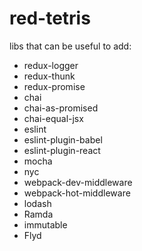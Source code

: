 # red-tetris

libs that can be useful to add:
* redux-logger
* redux-thunk
* redux-promise
* chai
* chai-as-promised
* chai-equal-jsx
* eslint
* eslint-plugin-babel
* eslint-plugin-react
* mocha
* nyc
* webpack-dev-middleware
* webpack-hot-middleware
* lodash
* Ramda
* immutable
* Flyd

